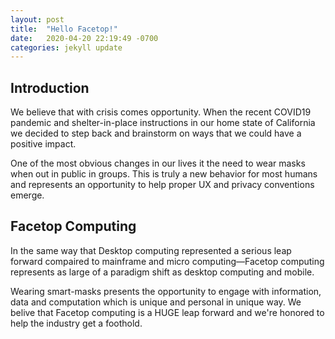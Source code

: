 ```yaml
---
layout: post
title:  "Hello Facetop!"
date:   2020-04-20 22:19:49 -0700
categories: jekyll update
---
```


## Introduction

We believe that with crisis comes opportunity. When the recent COVID19 pandemic and shelter-in-place instructions in our home state of California we decided to step back and brainstorm on ways that we could have a positive impact.

One of the most obvious changes in our lives it the need to wear masks when out in public in groups. This is truly a new behavior for most humans and represents an opportunity to help proper UX and privacy conventions emerge.

## Facetop Computing

In the same way that Desktop computing represented a serious leap forward compaired to mainframe and micro computing&mdash;Facetop computing represents as large of a paradigm shift as desktop computing and mobile.

Wearing smart-masks presents the opportunity to engage with information, data and computation which is unique and personal in unique way. We belive that Facetop computing is a HUGE leap forward and we're honored to help the industry get a foothold.
